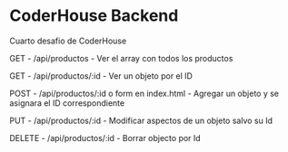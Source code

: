 # CoderHouse Backend

Cuarto desafio de CoderHouse


GET - /api/productos - Ver el array con todos los productos

GET - /api/productos/:id - Ver un objeto por el ID

POST - /api/productos/:id o form en index.html - Agregar un objeto y se asignara el ID correspondiente

PUT - /api/productos/:id - Modificar aspectos de un objeto salvo su Id

DELETE - /api/productos/:id - Borrar objecto por Id

